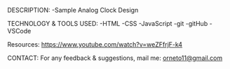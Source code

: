 DESCRIPTION:
	-Sample Analog Clock Design 


TECHNOLOGY & TOOLS USED:
	-HTML
	-CSS
  -JavaScript
	-git
	-gitHub
	-VSCode
	
Resources: https://www.youtube.com/watch?v=weZFfrjF-k4


CONTACT:
For any feedback & suggestions,
mail me: orneto11@gmail.com

